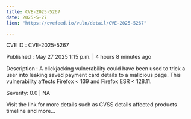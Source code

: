 ```yaml
---
title: CVE-2025-5267
date: 2025-5-27
lien: "https://cvefeed.io/vuln/detail/CVE-2025-5267"

---
```


CVE ID : CVE-2025-5267

Published :  May 27
2025
1:15 p.m. | 4 hours
8 minutes ago

Description : A clickjacking vulnerability could have been used to trick a user into leaking saved payment card details to a malicious page. This vulnerability affects Firefox < 139 and Firefox ESR < 128.11.

Severity: 0.0 | NA

Visit the link for more details
such as CVSS details
affected products
timeline
and more...

